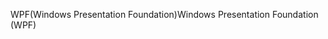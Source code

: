 <span data-ttu-id="7754b-101">WPF(Windows Presentation Foundation)</span><span class="sxs-lookup"><span data-stu-id="7754b-101">Windows Presentation Foundation (WPF)</span></span>